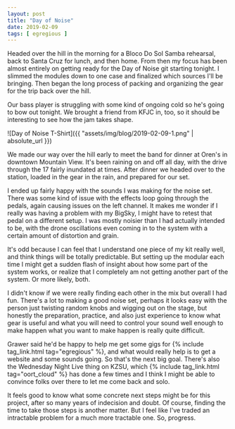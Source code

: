 ```yaml
---
layout: post
title: "Day of Noise"
date: 2019-02-09
tags: [ egregious ]
---
```


Headed over the hill in the morning for a Bloco Do Sol Samba rehearsal, back to
Santa Cruz for lunch, and then home. From then my focus has been almost entirely
on getting ready for the Day of Noise git starting tonight. I slimmed the
modules down to one case and finalized which sources I'll be bringing. Then
began the long process of packing and organizing the gear for the trip back
over the hill.

Our bass player is struggling with some kind of ongoing cold so he's going to
bow out tonight. We brought a friend from KFJC in, too, so it should be
interesting to see how the jam takes shape.

![Day of Noise T-Shirt]({{ "assets/img/blog/2019-02-09-1.png" | absolute_url }})

We made our way over the hill early to meet the band for dinner at Oren's in
downtown Mountain View. It's been raining on and off all day, with the drive
through the 17 fairly inundated at times. After dinner we headed over to the
station, loaded in the gear in the rain, and prepared for our set.

I ended up fairly happy with the sounds I was making for the noise set. There
was some kind of issue with the effects loop going through the pedals, again
causing issues on the left channel. It makes me wonder if I really was having
a problem with my BigSky, I might have to retest that pedal on a different
setup. I was mostly noisier than I had actually intended to be, with the
drone oscillations even coming in to the system with a certain amount of
distortion and grain.

It's odd because I can feel that I understand one piece of my kit really well,
and think things will be totally predictable. But setting up the modular each
time I might get a sudden flash of insight about how some part of the system
works, or realize that I completely am not getting another part of the system.
Or more likely, both.

I didn't know if we were really finding each other in the mix but overall I had
fun. There's a lot to making a good noise set, perhaps it looks easy with the
person just twisting random knobs and wigging out on the stage, but honestly
the preparation, practice, and also just experience to know what gear is useful
and what you will need to control your sound well enough to make happen what
you want to make happen is really quite difficult.

Grawer said he'd be happy to help me get some gigs for {% include tag_link.html tag="egregious" %}, and what would
really help is to get a website and some sounds going. So that's the next big
goal. There's also the Wednesday Night Live thing on KZSU, which
{% include tag_link.html tag="oort_cloud" %} has done a few times and I think
I might be able to convince folks over there to let me come back and solo.

It feels good to know what some concrete next steps might be for this project,
after so many years of indecision and doubt. Of course, finding the time to
take those steps is another matter. But I feel like I've traded an intractable
problem for a much more tractable one. So, progress.

